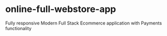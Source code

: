 # online-full-webstore-app
Fully responsive Modern Full Stack Ecommerce application with Payments functionality
